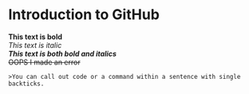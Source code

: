 # Introduction to GitHub
**This text is bold**\
*This text is italic*\
***This text is both bold and italics***\
~~OOPS I made an error~~
```
>You can call out code or a command within a sentence with single backticks.
```
